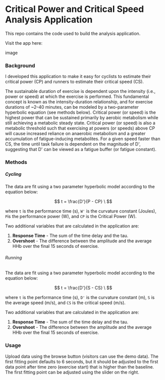 # Critical Power and Critical Speed Analysis Application

This repo contains the code used to build the analysis application.

Visit the app here:


image

### Background

I developed this application to make it easy for cyclists to estimate their critical power (CP) and runners to estimate their critical speed (CS).

The sustainable duration of exercise is dependent upon the intensity (i.e., power or speed) at which the exercise is performed. This fundamental concept is known as the intensity-duration relationship, and for exercise durations of ~2–40 minutes, can be modeled by a two-parameter hyperbolic equation (see methods below). Critical power (or speed) is the highest power that can be sustained primarily by aerobic metabolism while still achieving a metabolic steady state. Critical power (or speed) is also a metabolic threshold such that exercising at powers (or speeds) above CP will cause increased reliance on anaerobic metabolism and a greater accumulation of fatigue-inducing metabolites. For a given speed faster than CS, the time until task failure is dependent on the magnitude of D', suggesting that D' can be viewed as a fatigue buffer (or fatigue constant). 


### Methods

##### Cycling
The data are fit using a two parameter hyperbolic model according to the equation below:

$$
t = \frac{D'}{P - CP} \
$$

where `t` is the performance time (s), `W'` is the curvature constant (Joules), `P`is the performance power (W), and `CP` is the Critical Power (W). 

Two additional variables that are calculated in the application are:

1. **Response Time** - The sum of the time delay and the tau.
2. **Overshoot** - The difference between the amplitude and the average HHb over the final 15 seconds of exercise.


###### Running
The data are fit using a two parameter hyperbolic model according to the equation below:

$$
t = \frac{D'}{S - CS} \
$$

where `t` is the performance time (s), `D'` is the curvature constant (m), `S` is the average speed (m/s), and `CS` is the critical speed (m/s).

Two additional variables that are calculated in the application are:

1. **Response Time** - The sum of the time delay and the tau.
2. **Overshoot** - The difference between the amplitude and the average HHb over the final 15 seconds of exercise.


### Usage

Upload data using the browse button (visitors can use the demo data). The first fitting point defaults to 6 seconds, but it should be adjusted to the first data point after time zero (exercise start) that is higher than the baseline. The first fitting point can be adjusted using the slider on the right.
